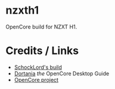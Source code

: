 # nzxth1
OpenCore build for NZXT H1.


# Credits / Links
- [SchockLord's build](https://github.com/SchmockLord/Hackintosh-Intel-i9-10900k-Gigabyte-Z490-Vision-D)
- [Dortania](https://github.com/dortania) _the_ OpenCore Desktop Guide
- [OpenCore project](https://github.com/OpenCorePkg) 
